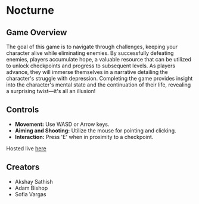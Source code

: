 # Nocturne

## Game Overview

The goal of this game is to navigate through challenges, keeping your character alive while eliminating enemies. By successfully defeating enemies, players accumulate hope, a valuable resource that can be utilized to unlock checkpoints and progress to subsequent levels. As players advance, they will immerse themselves in a narrative detailing the character's struggle with depression. Completing the game provides insight into the character's mental state and the continuation of their life, revealing a surprising twist—it's all an illusion!

## Controls

- **Movement:** Use WASD or Arrow keys.
- **Aiming and Shooting:** Utilize the mouse for pointing and clicking.
- **Interaction:** Press 'E' when in proximity to a checkpoint.

Hosted live [here](https://users.csc.calpoly.edu/~aksathis/nocturne_v1.2/)

## Creators

- Akshay Sathish
- Adam Bishop
- Sofia Vargas
